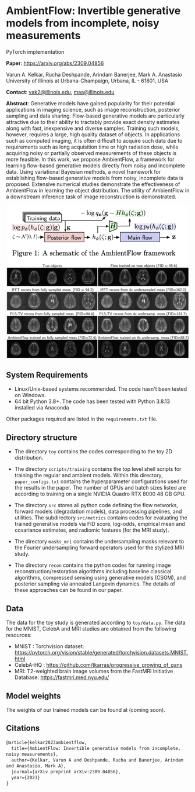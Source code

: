 # AmbientFlow: Invertible generative models from incomplete, noisy measurements

PyTorch implementation

**Paper**: https://arxiv.org/abs/2309.04856

Varun A. Kelkar, Rucha Deshpande, Arindam Banerjee, Mark A. Anastasio <br />
University of Illinois at Urbana-Champaign, Urbana, IL - 61801, USA

**Contact**: vak2@illinois.edu, maa@illinois.edu

**Abstract**: Generative models have gained popularity for their potential applications in imaging science, such as image reconstruction, posterior sampling and data sharing. Flow-based generative models are particularly attractive due to their ability to tractably provide exact density estimates along with fast, inexpensive and diverse samples. Training such models, however, requires a large, high quality dataset of objects. In applications such as computed imaging, it is often difficult to acquire such data due to requirements such as long acquisition time or high radiation dose, while acquiring noisy or partially observed measurements of these objects is more feasible. In this work, we propose AmbientFlow, a framework for learning flow-based generative models directly from noisy and incomplete data. Using variational Bayesian methods, a novel framework for establishing flow-based generative models from noisy, incomplete data is proposed. Extensive numerical studies demonstrate the effectiveness of AmbientFlow in learning the object distribution. The utility of AmbientFlow in a downstream inference task of image reconstruction is demonstrated.

<p align="center">
<img src="./docs/schematic.png" alt="AmbientFlow MRI images" width="500"/>
<img src="./docs/AmbientFlow_generated_images_mri.png" alt="AmbientFlow MRI images" width="1000"/>
</p>


## System Requirements
- Linux/Unix-based systems recommended. The code hasn't been tested on Windows.
- 64 bit Python 3.8+. The code has been tested with Python 3.8.13 installed via Anaconda

Other packages required are listed in the `requirements.txt` file.

## Directory structure

- The directory `toy` contains the codes corresponding to the toy 2D distribution.

- The directory `scripts/training` contains the top level shell scripts for training the regular and ambient models. Within this directory, `paper_configs.txt` contains the hyperparameter configurations used for the results in the paper. The number of GPUs and batch sizes listed are according to training on a single NVIDIA Quadro RTX 8000 48 GB GPU.

- The directory `src` stores all python code defining the flow networks, forward models (degradation models), data processing pipelines, and utilities. The subdirectory `src/metrics` contains codes for evaluating the trained generative models via FID score, log-odds, empirical mean and covariance estimates, and radiomic features (for the MRI study).

- The directory `masks_mri` contains the undersampling masks relevant to the Fourier undersampling forward operators used for the stylized MRI study.

- The directory `recon` contains the python codes for running image reconstruction/restoration algorithms including baseline classical algorithms, compressed sensing using generative models (CSGM), and posterior sampling via annealed Langevin dynamics. The details of these approaches can be found in our paper. 

## Data

The data for the toy study is generated according to `toy/data.py`. The data for the MNIST, CelebA and MRI studies are obtained from the following resources:
- MNIST : Torchvision dataset: https://pytorch.org/vision/stable/generated/torchvision.datasets.MNIST.html
- CelebA-HQ : https://github.com/tkarras/progressive_growing_of_gans
- MRI: T2-weighted brain image volumes from the FastMRI Initiative Database: https://fastmri.med.nyu.edu/

## Model weights

The weights of our trained models can be found at (coming soon).

## Citations
```
@article{kelkar2023ambientflow,
  title={AmbientFlow: Invertible generative models from incomplete, noisy measurements},
  author={Kelkar, Varun A and Deshpande, Rucha and Banerjee, Arindam and Anastasio, Mark A},
  journal={arXiv preprint arXiv:2309.04856},
  year={2023}
}
```
